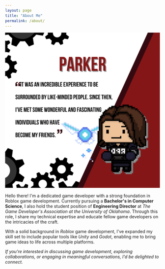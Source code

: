 ```yaml
---
layout: page
title: "About Me"
permalink: /about/
---
```


![Picture 1](/assets/gda_images/about_post/1.png)

Hello there! I'm a dedicated game developer with a strong foundation in Roblox game development. Currently pursuing a **Bachelor's in Computer Science**, I also hold the student position of **Engineering Director** at *The Game Developer's Association at the University of Oklahoma*. Through this role, I share my technical expertise and educate fellow game developers on the intricacies of the craft.

With a solid background in *Roblox* game development, I've expanded my skill set to include popular tools like *Unity* and *Godot*, enabling me to bring game ideas to life across multiple platforms.

*If you're interested in discussing game development, exploring collaborations, or engaging in meaningful conversations, I'd be delighted to connect.*
